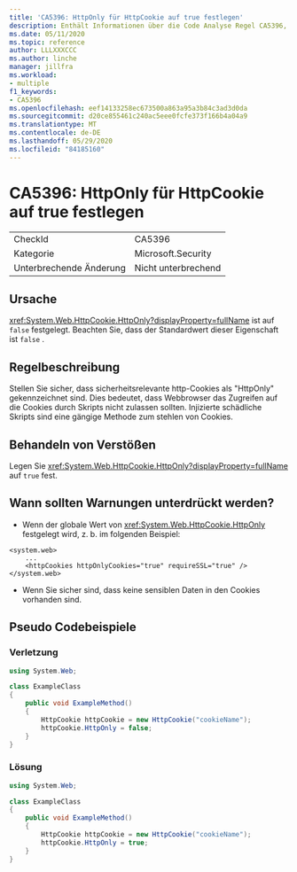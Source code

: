 ```yaml
---
title: 'CA5396: HttpOnly für HttpCookie auf true festlegen'
description: Enthält Informationen über die Code Analyse Regel CA5396, einschließlich der Gründe, der Behebung von Verstößen und der Zeit, zu der Sie unterdrückt werden soll.
ms.date: 05/11/2020
ms.topic: reference
author: LLLXXXCCC
ms.author: linche
manager: jillfra
ms.workload:
- multiple
f1_keywords:
- CA5396
ms.openlocfilehash: eef14133258ec673500a863a95a3b84c3ad3d0da
ms.sourcegitcommit: d20ce855461c240ac5eee0fcfe373f166b4a04a9
ms.translationtype: MT
ms.contentlocale: de-DE
ms.lasthandoff: 05/29/2020
ms.locfileid: "84185160"
---
```

# <a name="ca5396-set-httponly-to-true-for-httpcookie"></a>CA5396: HttpOnly für HttpCookie auf true festlegen

|||
|-|-|
|CheckId|CA5396|
|Kategorie|Microsoft.Security|
|Unterbrechende Änderung|Nicht unterbrechend|

## <a name="cause"></a>Ursache

<xref:System.Web.HttpCookie.HttpOnly?displayProperty=fullName> ist auf `false` festgelegt. Beachten Sie, dass der Standardwert dieser Eigenschaft ist `false` .

## <a name="rule-description"></a>Regelbeschreibung

Stellen Sie sicher, dass sicherheitsrelevante http-Cookies als "HttpOnly" gekennzeichnet sind. Dies bedeutet, dass Webbrowser das Zugreifen auf die Cookies durch Skripts nicht zulassen sollten. Injizierte schädliche Skripts sind eine gängige Methode zum stehlen von Cookies.

## <a name="how-to-fix-violations"></a>Behandeln von Verstößen

Legen Sie <xref:System.Web.HttpCookie.HttpOnly?displayProperty=fullName> auf `true` fest.

## <a name="when-to-suppress-warnings"></a>Wann sollten Warnungen unterdrückt werden?

- Wenn der globale Wert von <xref:System.Web.HttpCookie.HttpOnly> festgelegt wird, z. b. im folgenden Beispiel:

```
<system.web>
    ...
    <httpCookies httpOnlyCookies="true" requireSSL="true" />
</system.web>
```

- Wenn Sie sicher sind, dass keine sensiblen Daten in den Cookies vorhanden sind.

## <a name="pseudo-code-examples"></a>Pseudo Codebeispiele

### <a name="violation"></a>Verletzung

```csharp
using System.Web;

class ExampleClass
{
    public void ExampleMethod()
    {
        HttpCookie httpCookie = new HttpCookie("cookieName");
        httpCookie.HttpOnly = false;
    }
}
```

### <a name="solution"></a>Lösung

```csharp
using System.Web;

class ExampleClass
{
    public void ExampleMethod()
    {
        HttpCookie httpCookie = new HttpCookie("cookieName");
        httpCookie.HttpOnly = true;
    }
}
```
